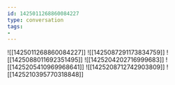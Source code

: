 ```yaml
---
id: 1425011268860084227
type: conversation
tags:
- 
---
```

![[1425011268860084227]]
![[1425087291173834759]]
![[1425088011692351495]]
![[1425204202716999683]]
![[1425205410969968641]]
![[1425208712742903809]]
![[1425210395770318848]]

